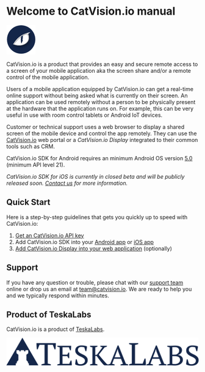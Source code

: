 # Welcome to CatVision.io manual

![](/assets/catvision-logo-03.png)

CatVision.io is a product that provides an easy and secure remote access to a screen of your mobile application aka the screen share and/or a remote control of the mobile application.

Users of a mobile application equipped by CatVision.io can get a real-time online support without being asked what is currently on their screen. An application can be used remotely without a person to be physically present at the hardware that the application runs on. For example, this can be very useful in use with room control tablets or Android IoT devices.

Customer or technical support uses a web browser to display a shared screen of the mobile device and control the app remotely. They can use the [CatVision.io](https://app.catvision.io/) web portal or a _CatVision.io Display_ integrated to their common tools such as CRM.

CatVision.io SDK for Android requires an minimum Android OS version [5.0](https://developer.android.com/about/versions/android-5.0.html) \(minimum API level 21\).

_CatVision.io SDK for iOS is currently in closed beta and will be publicly released soon. _[_Contact us_](mailto:team@catvision.io)_ for more information._


## Quick Start

Here is a step-by-step guidelines that gets you quickly up to speed with CatVision.io:

1. [Get an CatVision.io API key](//get-started/api-key.md)
2. Add CatVision.io SDK into your [Android app](//get-started/sdk-android.md) or [iOS app](//get-started/sdk-ios.md)
3. [Add CatVision.io Display into your web application](//get-started/display.md) \(optionally\)


## Support

If you have any question or trouble, please chat with our [support team](https://tawk.to/chat/5978bc920d1bb37f1f7a5f6a/default/?$_tawk_popout=true) online or drop us an email at [team@catvision.io](mailto:team@catvision.io). We are ready to help you and we typically respond within minutes.


## Product of TeskaLabs

CatVision.io is a product of [TeskaLabs](https://www.teskalabs.com).

![TeskaLabs](./assets/teskalabs-logo.png)

